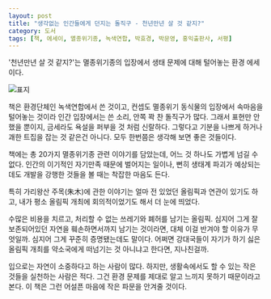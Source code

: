 ```yaml
---
layout: post
title: "생각없는 인간들에게 던지는 돌직구 - 천년만년 살 것 같지?"
category: 도서
tags: [책, 에세이, 멸종위기종, 녹색연합, 박효경, 박문영, 홍익출판사, 서평]
---
```


'천년만년 살 것 같지?'는
멸종위기종의 입장에서 생태 문제에 대해 털어놓는 환경 에세이다.

![표지](https://lh3.googleusercontent.com/HZXmw71MU0VBcUPuXoDHeo236vpN7nGv0iTNgeIlQUgS_i0bn2xyXHUzV-H_ZPZmDeeMi8bz83duyA=s480)

책은 환경단체인 녹색연합에서 쓴 것이고,
컨셉도 멸종위기 동식물의 입장에서 속마음을 털어놓는 것이라
인간 입장에서는 쓴 소리,
안쪽 꽉 찬 돌직구가 많다.
그래서 표현만 안했을 뿐이지,
금세라도 욕설을 퍼부을 것 처럼 신랄하다.
그렇다고 기분을 나쁘게 하거나 괘한 트집을 잡는 것 같은건 아니다.
모두 한번쯤은 생각해 보면 좋은 것들이다.

책에는 총 20가지 멸종위기종 관련 이야기를 담았는데,
어느 것 하나도 가볍게 넘길 수 없다.
인간의 이기적인 자기만족 때문에 벌어지는 일이나,
뻔히 생태계 파괴가 예상되는데도 개발을 강행한 것들을 볼 때는
착잡한 마음도 든다.

특히 가리왕산 주목(朱木)에 관한 이야기는
얼마 전 있었던 올림픽과 연관이 있기도 하고,
내가 평소 올림픽 개최에 회의적이었기도 해서
더 눈에 띄었다.

수많은 비용을 치르고,
처리할 수 없는 쓰레기와 폐허를 남기는 올림픽.
심지어 그게 잘 보존되어있던 자연을 훼손하면서까지 남기는 것이라면,
대체 이걸 반겨야 할 이유가 무엇일까.
심지어 그게 꾸준히 증명됐는데도 말이다.
어쩌면 강대국들이 자기가 하기 싫은 올림픽 개최를 약소국에게 떠넘기는 것 아니냐고 한다면, 지나친걸까.

입으로는 자연이 소중하다고 하는 사람이 많다.
하지만, 생활속에서도 할 수 있는 작은 것들을 실천하는 사람은 적다.
그건 환경 문제를 제대로 알고 느끼지 못하기 때문이라고 본다.
이 책은 그런 어설픈 마음에 작은 파문을 안겨줄 것이다.
